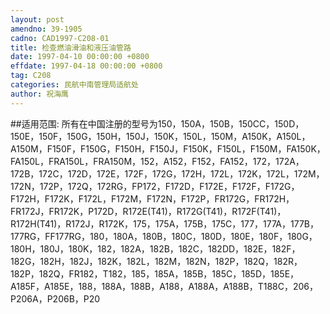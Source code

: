 ```yaml
---
layout: post
amendno: 39-1905
cadno: CAD1997-C208-01
title: 检查燃油滑油和液压油管路
date: 1997-04-10 00:00:00 +0800
effdate: 1997-04-18 00:00:00 +0800
tag: C208
categories: 民航中南管理局适航处
author: 祝海鹰
---
```


##适用范围:
所有在中国注册的型号为150，150A，150B，150CC，150D，150E，150F，150G，150H，150J，150K，150L，150M，A150K，A150L，A150M，F150F，F150G，F150H，F150J，F150K，F150L，F150M，FA150K，FA150L，FRA150L，FRA150M，152，A152，F152，FA152，172，172A，172B，172C，172D，172E，172F，172G，172H，172L，172K，172L，172M，172N，172P，172Q，172RG，FP172，F172D，F172E，F172F，F172G，F172H，F172K，F172L，F172M，F172N，F172P，FR172G，FR172H，FR172J，FR172K，P172D，R172E(T41)，R172G(T41)，R172F(T41)，R172H(T41)，R172J，R172K，175，175A，175B，175C，177，177A，177B，177RG，FF177RG，180，180A，180B，180C，180D，180E，180F，180G，180H，180J，180K，182，182A，182B，182C，182DD，182E，182F，182G，182H，182J，182K，182L，182M，182N，182P，182Q，182R，182P，182Q，FR182，T182，185，185A，185B，185C，185D，185E，A185F，A185E，188，188A，188B，A188，A188A，A188B，T188C，206，P206A，P206B，P20

